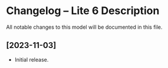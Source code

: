 # Changelog – Lite 6 Description

All notable changes to this model will be documented in this file.

## [2023-11-03]
- Initial release.
